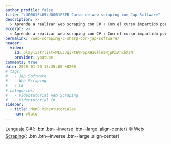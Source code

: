 ```yaml
---
author_profile: false
title: "\U0001F469‍\U0001F3EB Curso de web scraping con Jap Software"
description: >-
  ▷ Aprende a realizar web scraping con C# ✌️ Con el curso impartido por Jap Software
excerpt: >-
  ▷ Aprende a realizar web scraping con C# ✌️ Con el curso impartido por Jap Software
permalink: /web-scraping-c-sharp-con-jap-software/
header:
  video:
    id: playlist?list=PLLJJqiFt6VPppXHa0llA3HjpKxAhxhXzN
    provider: youtube
comments: true
date: 2020-01-20 15:35:00 +0200
# tags:
#   - Jap Software
#   - Web Scraping
#   - C#
# categories:
#   - Videotutorial Web Scraping
#   - Videotutorial C#
sidebar:
  - title: Menú Videotutoriales
    nav: vtuto
---
```


[<i class="far fa-window-maximize"></i> Lenguaje C#](/cursos-tecnologia/#c-c-c){: .btn .btn--inverse .btn--large .align-center}
[🕸 Web Scraping](/cursos-tecnologia/#web-scraping-){: .btn .btn--inverse .btn--large .align-center}